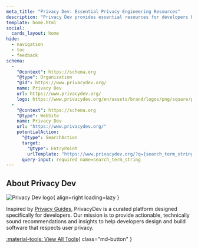 ```yaml
---
meta_title: "Privacy Dev: Essential Privacy Engineering Resources"
description: "Privacy Dev provides essential resources for developers building privacy-sensitive applications. Learn the tools, techniques, and best practices for privacy engineering."
template: home.html
social:
  cards_layout: home
hide:
  - navigation
  - toc
  - feedback
schema:
  -
    "@context": https://schema.org
    "@type": Organization
    "@id": https://www.privacydev.org/
    name: Privacy Dev
    url: https://www.privacydev.org/
    logo: https://www.privacydev.org/en/assets/brand/logos/png/square/pg-yellow.png
  -
    "@context": https://schema.org
    "@type": WebSite
    name: Privacy Dev
    url: "https://www.privacydev.org/"
    potentialAction:
      "@type": SearchAction
      target:
        "@type": EntryPoint
        urlTemplate: "https://www.privacydev.org/?q={search_term_string}"
      query-input: required name=search_term_string
---
```

<!-- markdownlint-disable -->

## About Privacy Dev

![Privacy Dev logo](assets/brand/logos/png/square/pg-yellow.png){ align=right loading=lazy }

Inspired by [Privacy Guides](https://www.privacyguides.org), PrivacyDev is a curated platform designed specifically for developers. Our mission is to provide actionable, technically sound recommendations and insights to help developers design and build software that respects user privacy.

[:material-tools: View All Tools](tools.md){ class="md-button" }
